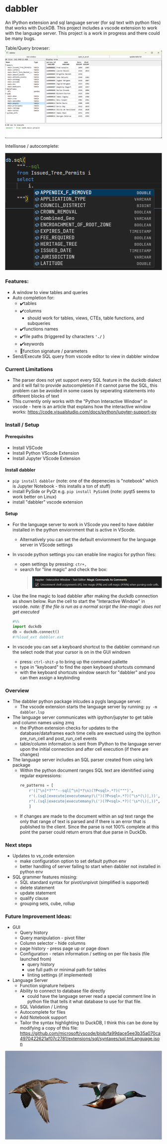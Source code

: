 # dabbler
An IPython extension and sql language server (for sql text with python files) that works with DuckDB.  This project includes a vscode extension to work with the language server.  This project is a work in progress and there could be many bugs.

Table/Query browser:
![screenshot of browser](images/gui_screenshot.png)


Intellisnse / autocomplete:

![screenshot of intellisense](images/auto_complete.png)

### Features:
- A window to view tables and queries
- Auto completion for:
    - ✔️tables 
    - ✔️columns 
        - should work for tables, views, CTEs, table functions, and subqueries
    - ✔️functions names
    - ✔️file paths (triggered by characters **`'./`**  )
    - ✔️keywords
    - 🔲function signature / parameters
- Send/Execute SQL query from vscode editor to view in dabbler window

### Current Limitations
- The parser does not yet support every SQL feature in the duckdb dialect and it will fail to provide autocompletion if it cannot parse the SQL, this problem can be avoided in some cases by seperating statements into different blocks of text
- This currently only works with the "Python Interactive Window" in vscode - here is an article that explains how the interactive window works: https://code.visualstudio.com/docs/python/jupyter-support-py


### Install / Setup
#### Prerequisites
- Install VSCode
- Install Python VScode Extension
- Install Jupyter VScode Extension
#### Install dabbler
- `pip install dabbler` (note: one of the depenecies is "notebook" which is Jupyter Notebook - this installs a ton of stuff)
- install PySide or PyQt e.g. `pip install PySide6`  (note: pyqt5 seems to work better on Linux)
- install "dabbler" vscode extension

#### Setup
- For the language server to work in VScode you need to have dabbler installed in the python enviornment that is active in VScode.  
    - Alternatively you can set the default enviornment for the language server in VScode settings
- In vscode python settings you can enable line magics for python files:
    - open settings by pressing: `ctr+,`
    - search for "line magic" and check the box:
       >![screenshot of text box](https://raw.githubusercontent.com/ryanwd123/dabbler/master/images/line_magic_checkbox.png)
- Use the line magic to load dabbler after making the duckdb connection as shown below.  Run the cell to start the "Interactive Window" in vscode. *note: If the file is run as a normal script the line-magic does not get executed*
    ```py
    #%%
    import duckdb
    db = duckdb.connect()
    #!%load_ext dabbler.ext
    ```

- In vscode you can set a keyboard shortcut to the dabbler command run the select node that your cursor is on in the GUI windown
  - press: `ctrl-shit-p` to bring up the command pallette
  - type in "keyboard" to find the open keyboard shortcuts command
  - with the keyboard shortcuts window search for "dabbler" and you can then assign a keybinding


### Overview
- The dabbler python package inlcudes a pygls language server.
    - The vscode extension starts the language server by running: `py -m dabbler.lsp`
- The language server communicates with ipython/jupyter to get table and column names using zmq
    - the IPython extension checks for updates to the database/dataframes each time cells are exectued using the ipython pre_run_cell and post_run_cell events
    - table/column information is sent from IPython to the language server upon the initial connection and after cell execution (if there are changes)
- The language server includes an SQL parser created from using lark package
    - Within the python document ranges SQL text are idenitified using regular expressions:
        ```py
        re_patterns = [
            r'([^\n]*?"""--sql[^\n]*?\n)(?P<sql>.*?)(""")',
            r'(.(sql|execute|executemany)\(")(?P<sql>.*?)("\s*(\)|,))',
            r"(.(sql|execute|executemany)\(')(?P<sql>.*?)('\s*(\)|,))",
            ]
        ```
    - If changes are made to the document within an sql text range the only that range of text is parsed and if there is an error that is published to the client.  Since the parse is not 100% complete at this point the parser could return errors that due parse in DuckDb.


### Next steps
- Updates to vs_code extension
    - make configuration option to set default python env
    - better handling of server failing to start when dabbler not installed in python env
- SQL grammer features missing:
    - SQL standard syntax for pivot/unpivot (simplified is supported)
    - delete statement
    - update statement
    - qualify clause
    - grouping sets, cube, rollup





### Future Improvement Ideas:
- GUI
    - Query history
    - Query manipulation - pivot filter
    - Column selector - hide columns
    - page history - press page up or page down
    - Configuration - retain information / setting on per file basis (file launched from)
        - query history
        - use full path or minimal path for tables
        - linting settings (if implemented)
- Language Server
    - Function signature helpers
    - Ability to connect to database file directly
        - could have the language server read a special comment line in python file that tells it what database to use for that file.
    - SQL Validation / Linting
    - Autocomplete for files
    - Add Notebook support
    - Tailor the syntax highlighting to DuckDB, I think this can be done by modifying a copy of this file: https://github.com/microsoft/vscode/blob/fa99dace5ee3b35a070ca4970422621af07c2781/extensions/sql/syntaxes/sql.tmLanguage.json


![dabblers in flight](images/dabblers.jpg)